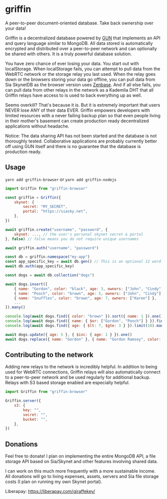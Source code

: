 # griffin

A peer-to-peer document-oriented database. Take back ownership over your data!

Griffin is a decentralized database powered by [GUN](https://github.com/amark/gun) that implements an API and query language similar to MongoDB. All data stored is automatically encrypted and distributed over a peer-to-peer network and can optionally be shared with others. It is a truly powerful database solution.

You have zero chance of ever losing your data. You start out with localStorage. When localStorage fails, you can attempt to pull data from the WebRTC network or the storage relay you last used. When the relay goes down or the browsers storing your data go offline, you can pull data from Sia SkynetDB as the browser version uses [Zenbase](https://github.com/Fluffy9/Zenbase). And if all else fails, you can pull data from other relays in the network as a Kademlia DHT that all Griffin relays have access to is used to back everything up as well.

Seems overkill? That's because it is. But it is extremely important that users NEVER lose ANY of their data EVER. Griffin empowers developers with limited resources with a never failing backup plan so that even people living in their mother's basement can create production ready decentralized applications without headache.

Notice: The data sharing API has not been started and the database is not thoroughly tested. Collaborative applications are probably currently better off using GUN itself and there is no guarantee that the database is production ready.

## Usage

`yarn add griffin-browser` or `yarn add griffin-nodejs`

```js
import Griffin from "griffin-browser"

const griffin = Griffin({
	skynet: {
		secret: "MY_SECRET",
		portal: "https://siasky.net",
	},
})

await griffin.create("username", "password", {
	skynet: ..., // the user's personal skynet secret & portal
}, false) // false means you do not require unique usernames

await griffin.auth("username", "password")

const db = griffin.namespace("my-app")
const app_specific_key = await db.gen() // This is an optional 12 word mnemonic generated by the user
await db.auth(app_specific_key)

const dogs = await db.collection("dogs")

await dogs.insert([
	{ name: "Gordon", color: "black", age: 3, owners: ["John", "Cindy"] },
	{ name: "Pooch", color: "brown", age: 5, owners: ["John", "Cindy"] },
	{ name: "Snuffles", color: "brown", age: 7, owners: ["Karen"] },
	...
]).many()

console.log(await dogs.find({ color: "brown" }).sort({ name: 1 }).one())
console.log(await dogs.find({ name: { $or: ["Gordon", "Pooch"] } }).fields({ _id: 0 }).many())
console.log(await dogs.find({ age: { $lt: 7, $gte: 3 } }).limit(10).many())

await dogs.update({ age: 5 }, { $inc: { age: 1 } }).one()
await dogs.replace({ name: "Gordon" }, { name: "Gordon Ramsey", color: "blonde", age: 54, owners: null })
```

## Contributing to the network

Adding new relays to the network is incredibly helpful. In addition to being used for WebRTC connections, Griffin relays will also automatically connect to a peer-to-peer network and be used regularly for additional backup. Relays with S3 based storage enabled are especially helpful.

```js
import Griffin from "griffin-browser"

Griffin.server({
	s3: {
		key: "",
    	secret: "",
    	bucket: "",
	},
})
```

## Donations

Feel free to donate! I plan on implementing the entire MongoDB API, a file storage API based on Sia/Skynet and other features involving shared data.

I can work on this much more frequently with a more sustainable income. All donations will go to living expenses, assets, servers and Sia file storage costs (I plan on running my own Skynet portal).

Liberapay: https://liberapay.com/giraffekey/
